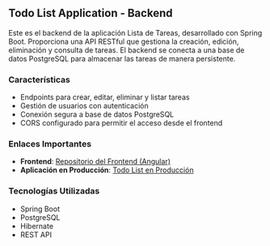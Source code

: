 ## Todo List Application - Backend

Este es el backend de la aplicación Lista de Tareas, desarrollado con Spring Boot. Proporciona una API RESTful que gestiona la creación, edición, eliminación y consulta de tareas. El backend se conecta a una base de datos PostgreSQL para almacenar las tareas de manera persistente.

### Características
- Endpoints para crear, editar, eliminar y listar tareas
- Gestión de usuarios con autenticación
- Conexión segura a base de datos PostgreSQL
- CORS configurado para permitir el acceso desde el frontend

### Enlaces Importantes
- **Frontend**: [Repositorio del Frontend (Angular)](https://github.com/tu-usuario/frontend-repo)
- **Aplicación en Producción**: [Todo List en Producción](https://github.com/sava4632/todo-list-angular)

### Tecnologías Utilizadas
- Spring Boot
- PostgreSQL
- Hibernate
- REST API
